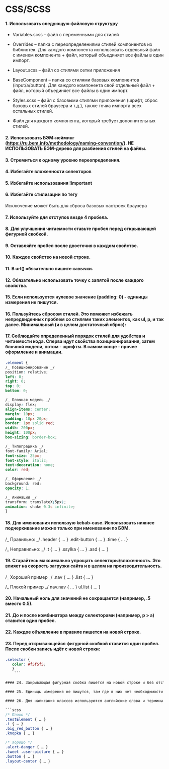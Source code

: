 # CSS/SCSS

#### 1. Использовать следующую файловую структуру

- Variables.scss – файл с переменными для стилей

- Overrides – папка с переопределениями стилей компонентов из библиотек. Для каждого компонента использовать отдельный файл с именем компонента + файл, который объединяет все файлы в один импорт.
- Layout.scss – файл со стилями сетки приложения
- BaseComponent – папка со стилями базовых компонентов (input/a/button). Для каждого компонента свой отдельный файл + файл, который объединяет все файлы в один импорт.
- Styles.scss – файл с базовыми стилями приложения (шрифт, сброс базовых стилей браузера и т.д.), также точка импорта всех остальных стилей.
- Файл для каждого компонента, который требует дополнительных стилей.

#### 2. Использовать БЭМ-нейминг (https://ru.bem.info/methodology/naming-convention/). НЕ ИСПОЛЬЗОВАТЬ БЭМ-дерево для разбиения стилей на файлы.

#### 3. Стремиться к одному уровню переопределения.

#### 4. Избегайте вложенности селекторов

#### 5. Избегайте использования !important

#### 6. Избегайте стилизации по тегу

Исключение может быть для сброса базовых настроек браузера

#### 7. Используйте для отступов везде 4 пробела.

#### 8. Для улучшения читаемости ставьте пробел перед открывающей фигурной скобкой.

#### 9. Оставляйте пробел после двоеточия в каждом свойстве.

#### 10. Каждое свойство на новой строке.

#### 11. В url() обязательно пишите кавычки.

#### 12. Обязательно использовать точку с запятой после каждого свойства.

#### 15. Если используется нулевое значение (padding: 0) - единицы измерения не пишутся.

#### 16. Пользуйтесь сбросом стилей. Это поможет избежать непредвиденных проблем со стилями таких элементов, как ul, p, и так далее. Минимальный (и в целом достаточный сброс):

#### 17. Соблюдайте определенный порядок стилей для удобства и читаемости кода. Сперва идут свойства позиционирования, затем блочной модели, потом - шрифты. В самом конце - прочее оформление и анимации.

```scss
.element {
/_ Позиционирование _/
position: relative;
left: 0;
right: 0;
top: 0;
bottom: 0;

/_ Блочная модель _/
display: flex;
align-items: center;
margin: 10px;
padding: 10px 20px;
border: 1px solid red;
width: 200px;
height: 100px;
box-sizing: border-box;

/_ Типографика _/
font-family: Arial;
font-size: 25px;
font-style: italic;
text-decoration: none;
color: red;

/_ Оформление _/
background: red;
opacity: 1;

/_ Анимации _/
transform: translateX(5px);
animation: shake 0.3s infinite;
}

```

#### 18. Для именования использую kebab-case. Использовать нижнее подчеркивание можно только при именовании по БЭМ.

/_ Правильно: _/
.header { ... }
.edit-button { ... }
.time { ... }

/_ Неправильно: _/
.t { ... }
.ssylka { ... }
.asd { ... }

#### 19. Старайтесь максимально упрощать селекторы\вложенность. Это влияет на скорость загрузки сайта и в целом на производительность.

/_ Хороший пример _/
.nav { ... }
.list { ... }

/_ Плохой пример _/
nav.nav { ... }
ul.list { ... }

#### 20. Начальный ноль для значений не сокращается (например, .5 вместо 0.5).

#### 21. До и после комбинатора между селекторами (например, p > a) ставится один пробел.

#### 22. Каждое объявление в правиле пишется на новой строке.

#### 23. Перед открывающейся фигурной скобкой ставится один пробел. После скобки запись идёт с новой строки:

````scss
.selector {
   color: #f5f5f5;
   }
    ```

#### 24. Закрывающая фигурная скобка пишется на новой строке и без отступа. Следующее после этого правило отделяется пустой строкой.

#### 25. Единицы измерения не пишутся, там где в них нет необходимости. Например, border: 0.

#### 26. Для написания классов используются английские слова и термины.

```scss
/* Плохо */
.testElement { … }
.t { … }
.big_red_button { … }
.knopka { … }

/* Хорошо */
.alert-danger { … }
.tweet .user-picture { … }
.button { … }
.layout-center { … }
````
